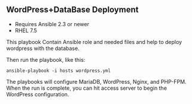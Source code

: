 ## WordPress+DataBase Deployment

- Requires Ansible 2.3 or newer
- RHEL 7.5

This playbook Contain Ansible role and needed files and help to deploy wordpress with the database.

Then run the playbook, like this:

	ansible-playbook -i hosts wordpress.yml

The playbooks will configure MariaDB, WordPress, Nginx, and PHP-FPM. When the run
is complete, you can hit access server to begin the WordPress configuration.
